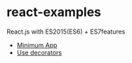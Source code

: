 react-examples
================

React.js with ES2015(ES6) + ES7features

* [Minimum App](./minimum)
* [Use decorators](./decorators)
